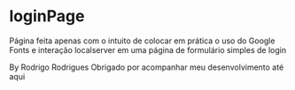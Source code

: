 # loginPage
Página feita apenas com o intuito de colocar em prática o uso do Google Fonts e interação localserver em uma página de formulário simples de login

By Rodrigo Rodrigues 
Obrigado por acompanhar meu desenvolvimento até aqui


